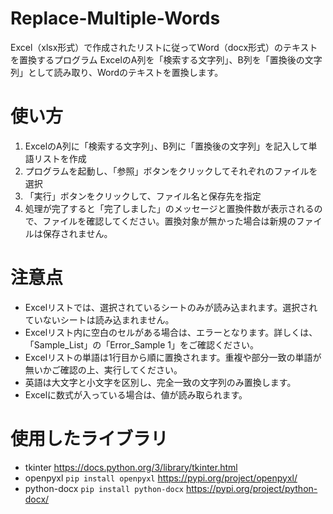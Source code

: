 # Replace-Multiple-Words
Excel（xlsx形式）で作成されたリストに従ってWord（docx形式）のテキストを置換するプログラム
ExcelのA列を「検索する文字列」、B列を「置換後の文字列」として読み取り、Wordのテキストを置換します。

# 使い方
1. ExcelのA列に「検索する文字列」、B列に「置換後の文字列」を記入して単語リストを作成
2. プログラムを起動し、「参照」ボタンをクリックしてそれぞれのファイルを選択
3. 「実行」ボタンをクリックして、ファイル名と保存先を指定
4. 処理が完了すると「完了しました」のメッセージと置換件数が表示されるので、ファイルを確認してください。置換対象が無かった場合は新規のファイルは保存されません。

# 注意点
* Excelリストでは、選択されているシートのみが読み込まれます。選択されていないシートは読み込まれません。
* Excelリスト内に空白のセルがある場合は、エラーとなります。詳しくは、「Sample_List」の「Error_Sample 1」をご確認ください。
* Excelリストの単語は1行目から順に置換されます。重複や部分一致の単語が無いかご確認の上、実行してください。
* 英語は大文字と小文字を区別し、完全一致の文字列のみ置換します。
* Excelに数式が入っている場合は、値が読み取られます。

# 使用したライブラリ
* tkinter
https://docs.python.org/3/library/tkinter.html
* openpyxl
`pip install openpyxl`
https://pypi.org/project/openpyxl/
* python-docx
`pip install python-docx`
https://pypi.org/project/python-docx/
